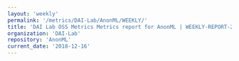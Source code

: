 ```yaml
---
layout: 'weekly'
permalink: '/metrics/DAI-Lab/AnonML/WEEKLY/'
title: 'DAI Lab OSS Metrics Metrics report for AnonML | WEEKLY-REPORT-2018-12-16'
organization: 'DAI-Lab'
repository: 'AnonML'
current_date: '2018-12-16'
---
```

